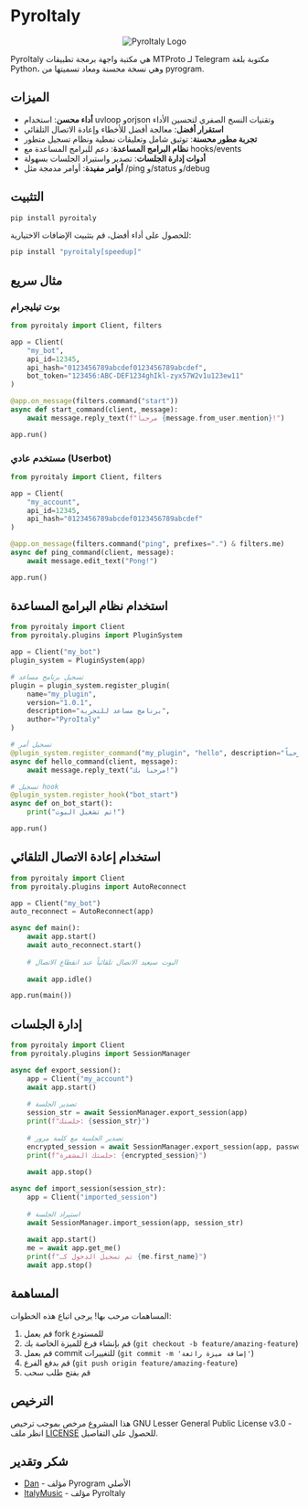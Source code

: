 # PyroItaly

<p align="center">
  <img src="https://raw.githubusercontent.com/ItalyMusic/imagepyroitaly/main/pyroitaly.png" alt="PyroItaly Logo">
</p>

PyroItaly هي مكتبة واجهة برمجة تطبيقات MTProto لـ Telegram مكتوبة بلغة Python، وهي نسخة محسنة ومعاد تسميتها من pyrogram.

## الميزات

- **أداء محسن**: استخدام uvloop وorjson وتقنيات النسخ الصفري لتحسين الأداء
- **استقرار أفضل**: معالجة أفضل للأخطاء وإعادة الاتصال التلقائي
- **تجربة مطور محسنة**: توثيق شامل وتعليقات نمطية ونظام تسجيل متطور
- **نظام البرامج المساعدة**: دعم للبرامج المساعدة مع hooks/events
- **أدوات إدارة الجلسات**: تصدير واستيراد الجلسات بسهولة
- **أوامر مفيدة**: أوامر مدمجة مثل /ping و/status و/debug

## التثبيت

```bash
pip install pyroitaly
```

للحصول على أداء أفضل، قم بتثبيت الإضافات الاختيارية:

```bash
pip install "pyroitaly[speedup]"
```

## مثال سريع

### بوت تيليجرام

```python
from pyroitaly import Client, filters

app = Client(
    "my_bot",
    api_id=12345,
    api_hash="0123456789abcdef0123456789abcdef",
    bot_token="123456:ABC-DEF1234ghIkl-zyx57W2v1u123ew11"
)

@app.on_message(filters.command("start"))
async def start_command(client, message):
    await message.reply_text(f"مرحباً {message.from_user.mention}!")

app.run()
```

### مستخدم عادي (Userbot)

```python
from pyroitaly import Client, filters

app = Client(
    "my_account",
    api_id=12345,
    api_hash="0123456789abcdef0123456789abcdef"
)

@app.on_message(filters.command("ping", prefixes=".") & filters.me)
async def ping_command(client, message):
    await message.edit_text("Pong!")

app.run()
```

## استخدام نظام البرامج المساعدة

```python
from pyroitaly import Client
from pyroitaly.plugins import PluginSystem

app = Client("my_bot")
plugin_system = PluginSystem(app)

# تسجيل برنامج مساعد
plugin = plugin_system.register_plugin(
    name="my_plugin",
    version="1.0.1",
    description="برنامج مساعد للتجربة",
    author="PyroItaly"
)

# تسجيل أمر
@plugin_system.register_command("my_plugin", "hello", description="يقول مرحباً")
async def hello_command(client, message):
    await message.reply_text("مرحباً بك!")

# تسجيل hook
@plugin_system.register_hook("bot_start")
async def on_bot_start():
    print("تم تشغيل البوت!")

app.run()
```

## استخدام إعادة الاتصال التلقائي

```python
from pyroitaly import Client
from pyroitaly.plugins import AutoReconnect

app = Client("my_bot")
auto_reconnect = AutoReconnect(app)

async def main():
    await app.start()
    await auto_reconnect.start()
    
    # البوت سيعيد الاتصال تلقائياً عند انقطاع الاتصال
    
    await app.idle()

app.run(main())
```

## إدارة الجلسات

```python
from pyroitaly import Client
from pyroitaly.plugins import SessionManager

async def export_session():
    app = Client("my_account")
    await app.start()
    
    # تصدير الجلسة
    session_str = await SessionManager.export_session(app)
    print(f"جلستك: {session_str}")
    
    # تصدير الجلسة مع كلمة مرور
    encrypted_session = await SessionManager.export_session(app, password="my_password")
    print(f"جلستك المشفرة: {encrypted_session}")
    
    await app.stop()

async def import_session(session_str):
    app = Client("imported_session")
    
    # استيراد الجلسة
    await SessionManager.import_session(app, session_str)
    
    await app.start()
    me = await app.get_me()
    print(f"تم تسجيل الدخول كـ {me.first_name}")
    await app.stop()
```

## المساهمة

المساهمات مرحب بها! يرجى اتباع هذه الخطوات:

1. قم بعمل fork للمستودع
2. قم بإنشاء فرع للميزة الخاصة بك (`git checkout -b feature/amazing-feature`)
3. قم بعمل commit للتغييرات (`git commit -m 'إضافة ميزة رائعة'`)
4. قم بدفع الفرع (`git push origin feature/amazing-feature`)
5. قم بفتح طلب سحب

## الترخيص

هذا المشروع مرخص بموجب ترخيص GNU Lesser General Public License v3.0 - انظر ملف [LICENSE](LICENSE) للحصول على التفاصيل.

## شكر وتقدير

- [Dan](https://github.com/delivrance) - مؤلف Pyrogram الأصلي
- [ItalyMusic](https://github.com/ItalyMusic) - مؤلف PyroItaly
